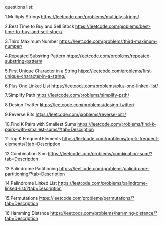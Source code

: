 questions list:

1.Multiply Strings https://leetcode.com/problems/multiply-strings/

2.Best Time to Buy and Sell Stock https://leetcode.com/problems/best-time-to-buy-and-sell-stock/

3.Third Maximum Number https://leetcode.com/problems/third-maximum-number/

4.Repeated Substring Pattern https://leetcode.com/problems/repeated-substring-pattern/

5.First Unique Character in a String https://leetcode.com/problems/first-unique-character-in-a-string/

6.Plus One Linked List https://leetcode.com/problems/plus-one-linked-list/

7.Simplify Path https://leetcode.com/problems/simplify-path/

8.Design Twitter https://leetcode.com/problems/design-twitter/

9.Reverse Bits https://leetcode.com/problems/reverse-bits/

10.Find K Pairs with Smallest Sums https://leetcode.com/problems/find-k-pairs-with-smallest-sums/?tab=Description

11.Top K Frequent Elements https://leetcode.com/problems/top-k-frequent-elements/?tab=Description

12.Combination Sum https://leetcode.com/problems/combination-sum/?tab=Description

13.Palindrome Partitioning https://leetcode.com/problems/palindrome-partitioning/?tab=Description

14.Palindrome Linked List https://leetcode.com/problems/palindrome-linked-list/?tab=Description

15.Permutations https://leetcode.com/problems/permutations/?tab=Description

16.Hamming Distance https://leetcode.com/problems/hamming-distance/?tab=Description
